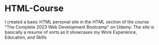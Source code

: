 # HTML-Course
I created a basic HTML personal site in the HTML section of the course "The Complete 2023 Web Development Bootcamp" on Udemy.
The site is basically a resume of sorts as it showcases my Work Experience, Education, and Skills
